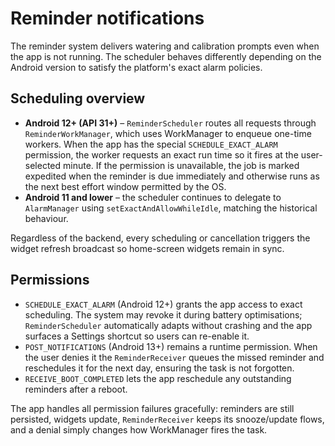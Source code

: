 # Reminder notifications

The reminder system delivers watering and calibration prompts even when the app is not
running. The scheduler behaves differently depending on the Android version to satisfy the
platform's exact alarm policies.

## Scheduling overview

* **Android 12+ (API 31+)** – `ReminderScheduler` routes all requests through
  `ReminderWorkManager`, which uses WorkManager to enqueue one-time workers. When the app has the
  special `SCHEDULE_EXACT_ALARM` permission, the worker requests an exact run time so it fires at the
  user-selected minute. If the permission is unavailable, the job is marked expedited when the
  reminder is due immediately and otherwise runs as the next best effort window permitted by the OS.
* **Android 11 and lower** – the scheduler continues to delegate to `AlarmManager` using
  `setExactAndAllowWhileIdle`, matching the historical behaviour.

Regardless of the backend, every scheduling or cancellation triggers the widget refresh broadcast so
home-screen widgets remain in sync.

## Permissions

* `SCHEDULE_EXACT_ALARM` (Android 12+) grants the app access to exact scheduling. The system may
  revoke it during battery optimisations; `ReminderScheduler` automatically adapts without crashing
  and the app surfaces a Settings shortcut so users can re-enable it.
* `POST_NOTIFICATIONS` (Android 13+) remains a runtime permission. When the user denies it the
  `ReminderReceiver` queues the missed reminder and reschedules it for the next day, ensuring the task
  is not forgotten.
* `RECEIVE_BOOT_COMPLETED` lets the app reschedule any outstanding reminders after a reboot.

The app handles all permission failures gracefully: reminders are still persisted, widgets update,
`ReminderReceiver` keeps its snooze/update flows, and a denial simply changes how WorkManager fires
the task.

